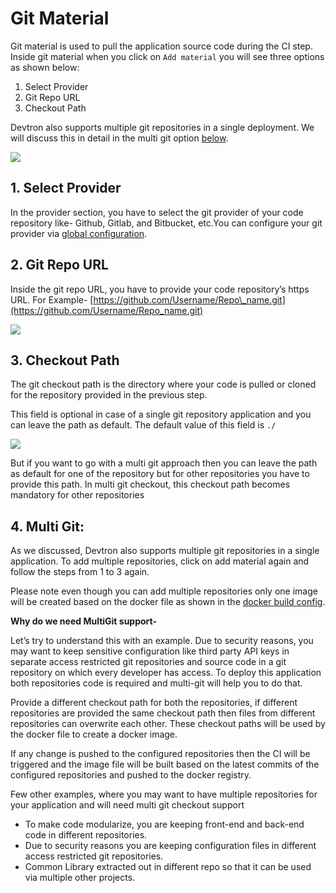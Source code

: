 # Git Material

Git material is used to pull the application source code during the CI step. Inside git material when you click on `Add material` you will see three options as shown below:

1. Select Provider
2. Git Repo URL
3. Checkout Path

Devtron also supports multiple git repositories in a single deployment. We will discuss this in detail in the multi git option [below](git-material.md#4-multi-git).

![](../../.gitbook/assets/adding-git-material.gif)

## 1. Select Provider

In the provider section, you have to select the git provider of your code repository like- Github, Gitlab, and Bitbucket, etc.You can configure your git provider via [global configuration](../global-configurations/).

## 2. Git Repo URL

Inside the git repo URL, you have to provide your code repository’s https URL. For Example- [https://github.com/Username/Repo\_name.git](https://github.com/Username/Repo_name.git)

![](../../.gitbook/assets/github_url%20%282%29%20%282%29.png)

## 3. Checkout Path

The git checkout path is the directory where your code is pulled or cloned for the repository provided in the previous step.

This field is optional in case of a single git repository application and you can leave the path as default. The default value of this field is `./`

![](../../.gitbook/assets/git-checkout-path.jpg)

But if you want to go with a multi git approach then you can leave the path as default for one of the repository but for other repositories you have to provide this path. In multi git checkout, this checkout path becomes mandatory for other repositories

## 4. Multi Git:

As we discussed, Devtron also supports multiple git repositories in a single application. To add multiple repositories, click on add material again and follow the steps from 1 to 3 again.

Please note even though you can add multiple repositories only one image will be created based on the docker file as shown in the [docker build config](docker-build-configuration.md).

**Why do we need MultiGit support-**

Let’s try to understand this with an example. Due to security reasons, you may want to keep sensitive configuration like third party API keys in separate access restricted git repositories and source code in a git repository on which every developer has access. To deploy this application both repositories code is required and multi-git will help you to do that.

Provide a different checkout path for both the repositories, if different repositories are provided the same checkout path then files from different repositories can overwrite each other. These checkout paths will be used by the docker file to create a docker image.

If any change is pushed to the configured repositories then the CI will be triggered and the image file will be built based on the latest commits of the configured repositories and pushed to the docker registry.

Few other examples, where you may want to have multiple repositories for your application and will need multi git checkout support

* To make code modularize, you are keeping front-end and back-end code in different repositories.
* Due to security reasons you are keeping configuration files in different access restricted git repositories.
* Common Library extracted out in different repo so that it can be used via multiple other projects.

